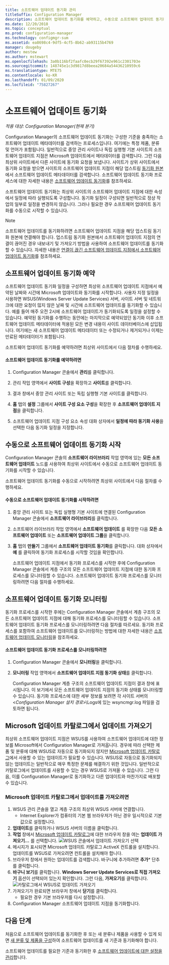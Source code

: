 ```yaml
---
title: 소프트웨어 업데이트 동기화 관리
titleSuffix: Configuration Manager
description: 소프트웨어 업데이트 동기화를 예약하고, 수동으로 소프트웨어 업데이트 동기화를 시작하고, 소프트웨어 업데이트 동기화를 모니터링하려면 다음 단계를 따르세요.
ms.date: 12/20/2018
ms.topic: conceptual
ms.prod: configuration-manager
ms.technology: configmgr-sum
ms.assetid: ea8698c4-9df5-4cf5-8b62-ab93115b4769
manager: dougeby
author: mestew
ms.author: mstewart
ms.openlocfilehash: 3a0b116bf2faafc0ecb29f67392e961c2301703e
ms.sourcegitcommit: 148745e1c3d9817d8beea20684a54436210959c6
ms.translationtype: MTE75
ms.contentlocale: ko-KR
ms.lasthandoff: 01/09/2020
ms.locfileid: "75827267"
---
```

#  <a name="BKMK_SUMSync"></a> 소프트웨어 업데이트 동기화

*적용 대상: Configuration Manager(현재 분기)*

 Configuration Manager의 소프트웨어 업데이트 동기화는 구성한 기준을 충족하는 소프트웨어 업데이트 메타데이터를 검색하는 프로세스입니다. 여기에는 특정 제품, 분류 및 언어가 포함됩니다. 일반적으로 중앙 관리 사이트나 독립 실행형 기본 사이트의 소프트웨어 업데이트 지점은 Microsoft 업데이트에서 메타데이터를 검색합니다. 그런 다음 최상위 사이트에서 다른 사이트에 동기화 요청을 보냅니다. 사이트가 상위 사이트에서 동기화 요청을 받으면 사이트의 소프트웨어 업데이트 지점이 해당 업스트림 [동기화 원본](../plan-design/plan-for-software-updates.md#BKMK_SyncSource)에서 소프트웨어 업데이트 메타데이터를 검색합니다. 소프트웨어 업데이트 동기화 프로세스에 대한 자세한 내용은 [소프트웨어 업데이트 동기화](../understand/software-updates-introduction.md#BKMK_Synchronization)를 참조하세요.

소프트웨어 업데이트 동기화는 최상위 사이트의 소프트웨어 업데이트 지점에 대한 속성에서 일정에 따라 실행되도록 구성합니다. 동기화 일정이 구성되면 일반적으로 정상 작업의 일부로 일정을 변경하지 않습니다. 그러나 필요한 경우 소프트웨어 업데이트 동기화를 수동으로 시작할 수 있습니다.

  > [!NOTE]  
  >  소프트웨어 업데이트를 동기화하려면 소프트웨어 업데이트 지점을 해당 업스트림 동기화 원본에 연결해야 합니다. 업스트림 동기화 원본에서 소프트웨어 업데이트 지점의 연결이 끊어진 경우 내보내기 및 가져오기 방법을 사용하여 소프트웨어 업데이트를 동기화할 수 있습니다. 자세한 내용은 [연결이 끊긴 소프트웨어 업데이트 지점에서 소프트웨어 업데이트 동기화](synchronize-software-updates-disconnected.md)를 참조하세요.  

## <a name="schedule-software-updates-synchronization"></a>소프트웨어 업데이트 동기화 예약
소프트웨어 업데이트 동기화 일정을 구성하면 최상위 소프트웨어 업데이트 지점에서 예약된 날짜와 시간에 Microsoft 업데이트와 동기화를 시작합니다. 사용자 지정 일정을 사용하면 WSUS(Windows Server Update Services) 서버, 사이트 서버 및 네트워크에 대한 요청이 많지 않은 날짜 및 시간에 소프트웨어 업데이트를 동기화할 수 있습니다. 예를 들어 매주 오전 2시에 소프트웨어 업데이트가 동기화되도록 일정을 설정할 수 있습니다. 예약된 동기화를 수행하는 동안에는 마지막으로 예약되었던 동기화 이후 소프트웨어 업데이트 메타데이터에 적용된 모든 변경 내용이 사이트 데이터베이스에 삽입됩니다. 여기에는 새 소프트웨어 업데이트 메타데이터 또는 수정되거나 제거되거나 이제는 만료된 메타데이터가 포함됩니다.

소프트웨어 업데이트 동기화를 예약하려면 최상위 사이트에서 다음 절차를 수행하세요.  

#### <a name="to-schedule-software-updates-synchronization"></a>소프트웨어 업데이트 동기화를 예약하려면  

  1.  Configuration Manager 콘솔에서 **관리**를 클릭합니다.  

  2.  관리 작업 영역에서 **사이트 구성**을 확장하고 **사이트**를 클릭합니다.  

  3.  결과 창에서 중앙 관리 사이트 또는 독립 실행형 기본 사이트를 클릭합니다.  

  4.  **홈** 탭의 **설정** 그룹에서 **사이트 구성 요소 구성**을 확장한 후 **소프트웨어 업데이트 지점**을 클릭합니다.  

  5.  소프트웨어 업데이트 지점 구성 요소 속성 대화 상자에서 **일정에 따라 동기화 사용**을 선택한 다음 동기화 일정을 지정합니다.  

## <a name="manually-start-software-updates-synchronization"></a>수동으로 소프트웨어 업데이트 동기화 시작
Configuration Manager 콘솔의 **소프트웨어 라이브러리** 작업 영역에 있는 **모든 소프트웨어 업데이트** 노드를 사용하여 최상위 사이트에서 수동으로 소프트웨어 업데이트 동기화를 시작할 수 있습니다.  

소프트웨어 업데이트 동기화를 수동으로 시작하려면 최상위 사이트에서 다음 절차를 수행하세요.  

#### <a name="to-manually-start-software-updates-synchronization"></a>수동으로 소프트웨어 업데이트 동기화를 시작하려면  

1. 중앙 관리 사이트 또는 독립 실행형 기본 사이트에 연결된 Configuration Manager 콘솔에서 **소프트웨어 라이브러리**를 클릭합니다.  

2. 소프트웨어 라이브러리 작업 영역에서 **소프트웨어 업데이트** 를 확장한 다음 **모든 소프트웨어 업데이트** 또는 **소프트웨어 업데이트 그룹**을 클릭합니다.  

3. **홈** 탭의 **만들기** 그룹에서 **소프트웨어 업데이트 동기화**를 클릭합니다. 대화 상자에서 **예** 를 클릭하여 동기화 프로세스를 시작할 것임을 확인합니다.  

   소프트웨어 업데이트 지점에서 동기화 프로세스를 시작한 후에 Configuration Manager 콘솔에서 계층 구조의 모든 소프트웨어 업데이트 지점에 대한 동기화 프로세스를 모니터링할 수 있습니다. 소프트웨어 업데이트 동기화 프로세스를 모니터링하려면 다음 절차를 수행하세요.  


## <a name="monitor-software-updates-synchronization"></a>소프트웨어 업데이트 동기화 모니터링
동기화 프로세스를 시작한 후에는 Configuration Manager 콘솔에서 계층 구조의 모든 소프트웨어 업데이트 지점에 대해 동기화 프로세스를 모니터링할 수 있습니다. 소프트웨어 업데이트 동기화 프로세스를 모니터링하려면 다음 절차를 따르세요. 동기화 프로세스를 포함하여 소프트웨어 업데이트를 모니터링하는 방법에 대한 자세한 내용은 [소프트웨어 업데이트 모니터링](../deploy-use/monitor-software-updates.md)을 참조하세요.

#### <a name="to-monitor-the-software-updates-synchronization-process"></a>소프트웨어 업데이트 동기화 프로세스를 모니터링하려면  

1. Configuration Manager 콘솔에서 **모니터링**을 클릭합니다.  

2. **모니터링** 작업 영역에서 **소프트웨어 업데이트 지점 동기화 상태**를 클릭합니다.  

   Configuration Manager 계층 구조의 소프트웨어 업데이트 지점이 결과 창에 표시됩니다. 이 보기에서 모든 소프트웨어 업데이트 지점의 동기화 상태를 모니터링할 수 있습니다. 동기화 프로세스에 대한 세부 정보를 보려면 각 사이트 서버의 <*Configuration Manager 설치 경로*>\Logs에 있는 wsyncmgr.log 파일을 검토하면 됩니다.  

## <a name="import-updates-from-the-microsoft-update-catalog"></a>Microsoft 업데이트 카탈로그에서 업데이트 가져오기

최상위 소프트웨어 업데이트 지점은 WSUS를 사용하여 소프트웨어 업데이트에 대한 정보를 Microsoft에서 Configuration Manager로 가져옵니다. 경우에 따라 선택한 제품 및 분류에 대해 WSUS로 자동으로 동기화되지 않지만 [Microsoft 업데이트 카탈로그](https://catalog.update.microsoft.com)에서 사용할 수 있는 업데이트가 필요할 수 있습니다. WSUS로 자동으로 동기화되지 않는 업데이트는 일반적으로 매우 특정한 문제를 해결하기 위한 것입니다. 일반적으로 카탈로그에서 업데이트를 사용할 수 있는 경우 WSUS로 가져올 수 있습니다. 그런 다음, 이를 Configuration Manager로 동기화하고 다른 업데이트와 마찬가지로 배포할 수 있습니다.

### <a name="to-import-an-update-from-the-microsoft-update-catalog"></a>Microsoft 업데이트 카탈로그에서 업데이트를 가져오려면

1. WSUS 관리 콘솔을 열고 계층 구조의 최상위 WSUS 서버에 연결합니다.
   - Internet Explorer가 컴퓨터의 기본 웹 브라우저가 아닌 경우 일시적으로 기본값으로 설정합니다.
2. **업데이트**를 클릭하거나 WSUS 서버의 이름을 클릭합니다. 
3. **작업** 창에서 [Microsoft 업데이트 카탈로그](https://catalog.update.microsoft.com)에 대한 브라우저 창을 여는 **업데이트 가져오기...** 를 선택합니다.
   ![WSUS 콘솔에서 업데이트 가져오기 선택](media/wsus-console-import-updates.png)
4. 메시지가 표시되면 Microsoft 업데이트 카탈로그 ActiveX 컨트롤을 설치합니다. 업데이트를 WSUS로 가져오려면 컨트롤을 설치해야 합니다. 
5. 브라우저 창에서 원하는 업데이트를 검색합니다. 바구니에 추가하려면 **추가*** 단추를 클릭합니다.
6. **바구니 보기**를 클릭합니다. **Windows Server Update Services로 직접 가져오기** 옵션이 선택되어 있는지 확인합니다. 그런 다음, **가져오기**를 클릭합니다.
    ![카탈로그에서 WSUS로 업데이트 가져오기](./media/import-catalog-update-into-wsus.png)
7. 가져오기가 완료되면 브라우저 창에서 **닫기**를 클릭합니다.
     - 필요한 경우 기본 브라우저를 다시 설정합니다.
8. Configuration Manager 소프트웨어 업데이트 지점을 동기화합니다.


## <a name="next-steps"></a>다음 단계
처음으로 소프트웨어 업데이트를 동기화한 후 또는 새 분류나 제품을 사용할 수 있게 되면 [새 분류 및 제품을 구성](configure-classifications-and-products.md)하여 소프트웨어 업데이트를 새 기준과 동기화해야 합니다.

소프트웨어 업데이트를 필요한 기준과 동기화한 후 [소프트웨어 업데이트에 대한 설정을 관리](manage-settings-for-software-updates.md)합니다.  

